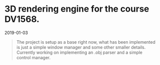 # 3D rendering engine for the course DV1568.

2019-01-03
> The project is setup as a base right now, what has been implemented is 
just a simple window manager and some other smaller details. 
Currently working on implementing an .obj parser and a simple control 
manager. 



